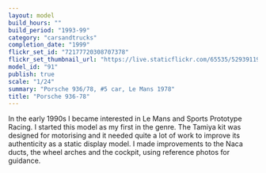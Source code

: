 ```yaml
---
layout: model
build_hours: ""
build_period: "1993-99"
category: "carsandtrucks"
completion_date: "1999"
flickr_set_id: "72177720308707378"
flickr_set_thumbnail_url: "https://live.staticflickr.com/65535/52939119785_d4a9a6ddd8_m.jpg"
model_id: "91"
publish: true
scale: "1/24"
summary: "Porsche 936/78, #5 car, Le Mans 1978"
title: "Porsche 936-78"
---
```


In the early 1990s I became interested in Le Mans and Sports Prototype Racing. I started this model as my first in the genre. The Tamiya kit was designed for motorising and it needed quite a lot of work to improve its authenticity as a static display model. I made improvements to the Naca ducts, the wheel arches and the cockpit, using reference photos for guidance.
